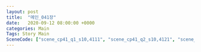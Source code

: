 ```yaml
---
layout: post
title:  "메인_041장"
date:   2020-09-12 08:00:00 +0000
categories: Main
Tags: Story Main
SceneCode: ["scene_cp41_q1_s10,4111", "scene_cp41_q2_s10,4121", "scene_cp41_q3_s10,4131", "scene_cp41_q4_s10,4141", "scene_cp41_q4_s20,4142", "scene_cp41_q4_s30,4143"]
---
```

